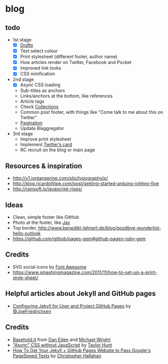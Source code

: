 # blog

## todo
- 1st stage
  - [x] [Drafts](https://jekyllrb.com/docs/drafts/)
  - [x] Text select colour
  - [x] Print stylesheet (different footer, author name)
  - [x] How articles render on Twitter, Facebook and Pocket
  - [x] Improved link looks
  - [x] CSS minification
- 2nd stage
  - [x] Async CSS loading
  - Sub-titles as anchors
  - Links/anchors at the bottom, like references
  - Article tags
  - Check [Collections](https://jekyllrb.com/docs/collections/)
  - Common post footer, with things like "Come talk to me about this on Twitter"
  - [Pagination](https://teamtreehouse.com/library/build-a-blog-with-jekyll-and-github-pages/building-and-customizing-the-blog/adding-pagination)
  - Update Blaggregator
- 3rd stage
  - Improve print stylesheet
  - Implement [Twitter’s card](https://dev.twitter.com/cards/overview)
  - RC recruit on the blog or main page

## Resources & inspiration
- http://v1.jontangerine.com/silo/typography/p/
- http://blog.ricardofilipe.com/post/getting-started-arduino-johhny-five
- http://rainsoft.io/javascript-rises/

## Ideas
- Clean, simple footer like GitHub
- Photo at the footer, like [Jay](http://jaybowl.es/Blog/WabiSabi.html)
- Top border, http://www.benedikt-lehnert.de/blog/goodbye-wunderlist-hello-outlook
- https://github.com/github/pages-gem#github-pages-ruby-gem

## Credits
- SVG social icons by [Font Awesome](https://github.com/encharm/Font-Awesome-SVG-PNG/tree/master/black/svg)
- https://www.smashingmagazine.com/2011/11/how-to-set-up-a-print-style-sheet/

## Helpful articles about Jekyll and GitHub pages
- [Configuring Jekyll for User and Project GitHub Pages](http://downtothewire.io/2015/08/15/configuring-jekyll-for-user-and-project-github-pages/) by [@JoeFriedrichsen](https://twitter.com/JoeFriedrichsen)

## Credits
- [Basehold.it](http://basehold.it/) from [Dan Eden](https://twitter.com/_dte) and [Michael Wright](https://twitter.com/michaelw90)
- ["Async" CSS without JavaScript](https://codepen.io/tigt/post/async-css-without-javascript) by [Taylor Hunt](https://codepen.io/tigt/)
- [How To Get Your Jekyll + GitHub Pages Website to Pass Google's PageSpeed Tests](http://chrishallahan.com/2015/12/28/pass-google-pagespeed-performance-test.html) by [Christopher Hallahan](https://twitter.com/challahan)
